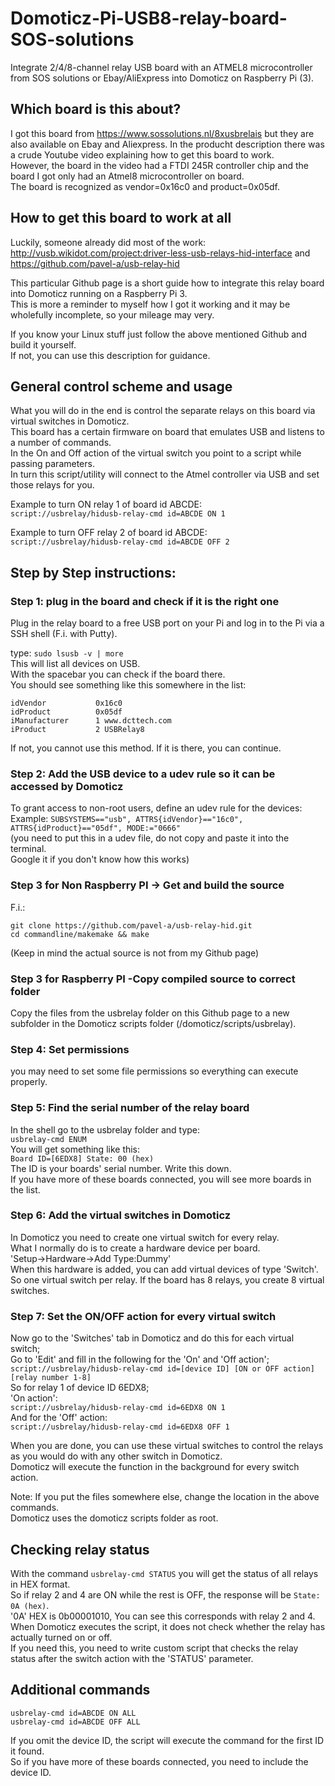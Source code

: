 # Domoticz-Pi-USB8-relay-board-SOS-solutions
Integrate 2/4/8-channel relay USB board with an ATMEL8 microcontroller from SOS solutions or Ebay/AliExpress into Domoticz on Raspberry Pi (3).

## Which board is this about?
I got this board from https://www.sossolutions.nl/8xusbrelais but they are also available on Ebay and Aliexpress.
In the producht description there was a crude Youtube video explaining how to get this board to work.<br>
However, the board in the video had a FTDI 245R controller chip and the board I got only had an Atmel8 microcontroller on board.<br>
The board is recognized as vendor=0x16c0 and product=0x05df.

## How to get this board to work at all
Luckily, someone already did most of the work: <br>http://vusb.wikidot.com/project:driver-less-usb-relays-hid-interface and <br>https://github.com/pavel-a/usb-relay-hid

This particular Github page is a short guide how to integrate this relay board into Domoticz running on a Raspberry Pi 3. <br>This is more a reminder to myself how I got it working and it may be wholefully incomplete, so your mileage may very.

If you know your Linux stuff just follow the above mentioned Github and build it yourself. <br>If not, you can use this description for guidance.

## General control scheme and usage
What you will do in the end is control the separate relays on this board via virtual switches in Domoticz.<br>
This board has a certain firmware on board that emulates USB and listens to a number of commands.<br>
In the On and Off action of the virtual switch you point to a script while passing parameters.<br>
In turn this script/utility will connect to the Atmel controller via USB and set those relays for you.

Example to turn ON relay 1 of board id ABCDE:<br>
`script://usbrelay/hidusb-relay-cmd id=ABCDE ON 1`<br>

Example to turn OFF relay 2 of board id ABCDE:<br>
`script://usbrelay/hidusb-relay-cmd id=ABCDE OFF 2`<br>

## Step by Step instructions:

### Step 1: plug in the board and check if it is the right one
Plug in the relay board to a free USB port on your Pi and log in to the Pi via a SSH shell (F.i. with Putty).

type: `sudo lsusb -v | more`<br>
This will list all devices on USB.<br>
With the spacebar you can check if the board there.<br>
You should see something like this somewhere in the list:
```
idVendor           0x16c0
idProduct          0x05df
iManufacturer      1 www.dcttech.com
iProduct           2 USBRelay8
```
If not, you cannot use this method. If it is there, you can continue.

### Step 2: Add the USB device to a udev rule so it can be accessed by Domoticz
To grant access to non-root users, define an udev rule for the devices:<br>
Example: `SUBSYSTEMS=="usb", ATTRS{idVendor}=="16c0", ATTRS{idProduct}=="05df", MODE:="0666" `<br>
(you need to put this in a udev file, do not copy and paste it into the terminal. <br>Google it if you don't know how this works)<br>

### Step 3 for Non Raspberry PI -> Get and build the source 
F.i.:
```
git clone https://github.com/pavel-a/usb-relay-hid.git
cd commandline/makemake && make
```
(Keep in mind the actual source is not from my Github page)

### Step 3 for Raspberry PI -Copy compiled source to correct folder
Copy the files from the usbrelay folder on this Github page to a new subfolder in the Domoticz scripts folder (/domoticz/scripts/usbrelay).

### Step 4: Set permissions
you may need to set some file permissions so everything can execute properly.

### Step 5: Find the serial number of the relay board
In the shell go to the usbrelay folder and type:<br>
`usbrelay-cmd ENUM`<br>
You will get something like this:<br>
`Board ID=[6EDX8] State: 00 (hex)`<br>
The ID is your boards' serial number. Write this down.<br>
If you have more of these boards connected, you will see more boards in the list.

### Step 6: Add the virtual switches in Domoticz
In Domoticz you need to create one virtual switch for every relay.<br>
What I normally do is to create a hardware device per board. <br>
'Setup->Hardware->Add Type:Dummy'<br>
When this hardware is added, you can add virtual devices of type 'Switch'.<br>
So one virtual switch per relay. If the board has 8 relays, you create 8 virtual switches.<br>

### Step 7: Set the ON/OFF action for every virtual switch
Now go to the 'Switches' tab in Domoticz and do this for each virtual switch;<br>
Go to 'Edit' and fill in the following for the 'On' and 'Off action';<br>
`script://usbrelay/hidusb-relay-cmd id=[device ID] [ON or OFF action] [relay number 1-8]`<br>
So for relay 1 of device ID 6EDX8;<br>
'On action':<br>
`script://usbrelay/hidusb-relay-cmd id=6EDX8 ON 1`<br>
And for the 'Off' action:<br>
`script://usbrelay/hidusb-relay-cmd id=6EDX8 OFF 1`<br>

When you are done, you can use these virtual switches to control the relays as you would do with any other switch in Domoticz.<br>Domoticz will execute the function in the background for every switch action.<br>

Note: If you put the files somewhere else, change the location in the above commands.<br>
Domoticz uses the domoticz scripts folder as root.

## Checking relay status
With the command `usbrelay-cmd STATUS` you will get the status of all relays in HEX format.<br>
So if relay 2 and 4 are ON while the rest is OFF, the response will be `State: 0A (hex)`.<br>
'0A' HEX is 0b00001010, You can see this corresponds with relay 2 and 4.<br>
When Domoticz executes the script, it does not check whether the relay has actually turned on or off.<br>
If you need this, you need to write custom script that checks the relay status after the switch action with the 'STATUS' parameter.

## Additional commands
```
usbrelay-cmd id=ABCDE ON ALL
usbrelay-cmd id=ABCDE OFF ALL
```
If you omit the device ID, the script will execute the command for the first ID it found.<br>
So if you have more of these boards connected, you need to include the device ID.



